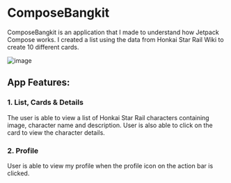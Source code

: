 # ComposeBangkit
ComposeBangkit is an application that I made to understand how Jetpack Compose works.
I created a list using the data from Honkai Star Rail Wiki to create 10 different cards.

![image](https://github.com/Teetinn/ComposeBangkit/assets/74301254/d5b7f608-9e10-4cbc-8e94-a2d74b573803)

## App Features:
### 1. List, Cards & Details
The user is able to view a list of Honkai Star Rail characters containing image, character name and description.
User is also able to click on the card to view the character details.
### 2. Profile
User is able to view my profile when the profile icon on the action bar is clicked.
